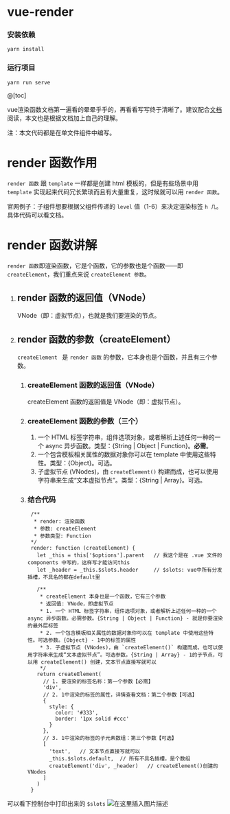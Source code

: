 # vue-render

### 安装依赖
```
yarn install
```

### 运行项目
```
yarn run serve
```

@[toc]  

vue渲染函数文档第一遍看的晕晕乎乎的，再看看写写终于清晰了。建议配合[文档](https://cn.vuejs.org/v2/guide/render-function.html)阅读，本文也是根据文档加上自己的理解。

注：本文代码都是在单文件组件中编写。

# render 函数作用

`render 函数` 跟 `template` 一样都是创建 html 模板的，但是有些场景中用 `template` 实现起来代码冗长繁琐而且有大量重复，这时候就可以用 `render 函数`。

官网例子：子组件想要根据父组件传递的 `level` 值（1-6）来决定渲染标签 `h 几`。具体代码可以看文档。

# render 函数讲解

`render 函数`即渲染函数，它是个函数，它的参数也是个函数——即 `createElement`，我们重点来说 `createElement 参数`。

1. ## render 函数的返回值（VNode）

    VNode（即：虚拟节点），也就是我们要渲染的节点。

2. ## render 函数的参数（createElement）

    `createElement ` 是 `render 函数` 的参数，它本身也是个函数，并且有三个参数。

    1. ### createElement 函数的返回值（VNode）

        createElement 函数的返回值是 VNode（即：虚拟节点）。

    2. ### createElement 函数的参数（三个）
    
        1. 一个 HTML 标签字符串，组件选项对象，或者解析上述任何一种的一个 async 异步函数。类型：{String | Object | Function}。**必需**。
        2. 一个包含模板相关属性的数据对象你可以在 template 中使用这些特性。类型：{Object}。可选。
        3. 子虚拟节点 (VNodes)，由 `createElement()` 构建而成，也可以使用字符串来生成“文本虚拟节点”。类型：{String | Array}。可选。
    
    3. ### 结合代码
    
            /**
             * render: 渲染函数
             * 参数: createElement
             * 参数类型: Function
            */
            render: function (createElement) {
              let _this = this['$options'].parent   // 我这个是在 .vue 文件的 components 中写的，这样写才能访问this
              let _header = _this.$slots.header     // $slots: vue中所有分发插槽，不具名的都在default里
            
              /**
               * createElement 本身也是一个函数，它有三个参数
               * 返回值: VNode，即虚拟节点
               * 1. 一个 HTML 标签字符串，组件选项对象，或者解析上述任何一种的一个 async 异步函数。必需参数。{String | Object | Function} - 就是你要渲染的最外层标签
               * 2. 一个包含模板相关属性的数据对象你可以在 template 中使用这些特性。可选参数。{Object} - 1中的标签的属性
               * 3. 子虚拟节点 (VNodes)，由 `createElement()` 构建而成，也可以使用字符串来生成“文本虚拟节点”。可选参数。{String | Array} - 1的子节点，可以用 createElement() 创建，文本节点直接写就可以
               */
              return createElement(       
                // 1. 要渲染的标签名称：第一个参数【必需】      
                'div',   
                // 2. 1中渲染的标签的属性，详情查看文档：第二个参数【可选】
                {
                  style: {
                    color: '#333',
                    border: '1px solid #ccc'
                  }
                },
                // 3. 1中渲染的标签的子元素数组：第三个参数【可选】
                [
                  'text',   // 文本节点直接写就可以
                  _this.$slots.default,  // 所有不具名插槽，是个数组
                  createElement('div', _header)   // createElement()创建的VNodes
                ]
              )
            }

可以看下控制台中打印出来的 `$slots`
![在这里插入图片描述](https://img-blog.csdn.net/20181011174524369?watermark/2/text/aHR0cHM6Ly9ibG9nLmNzZG4ubmV0L3NhbnNhbl83OTU3/font/5a6L5L2T/fontsize/400/fill/I0JBQkFCMA==/dissolve/70)


